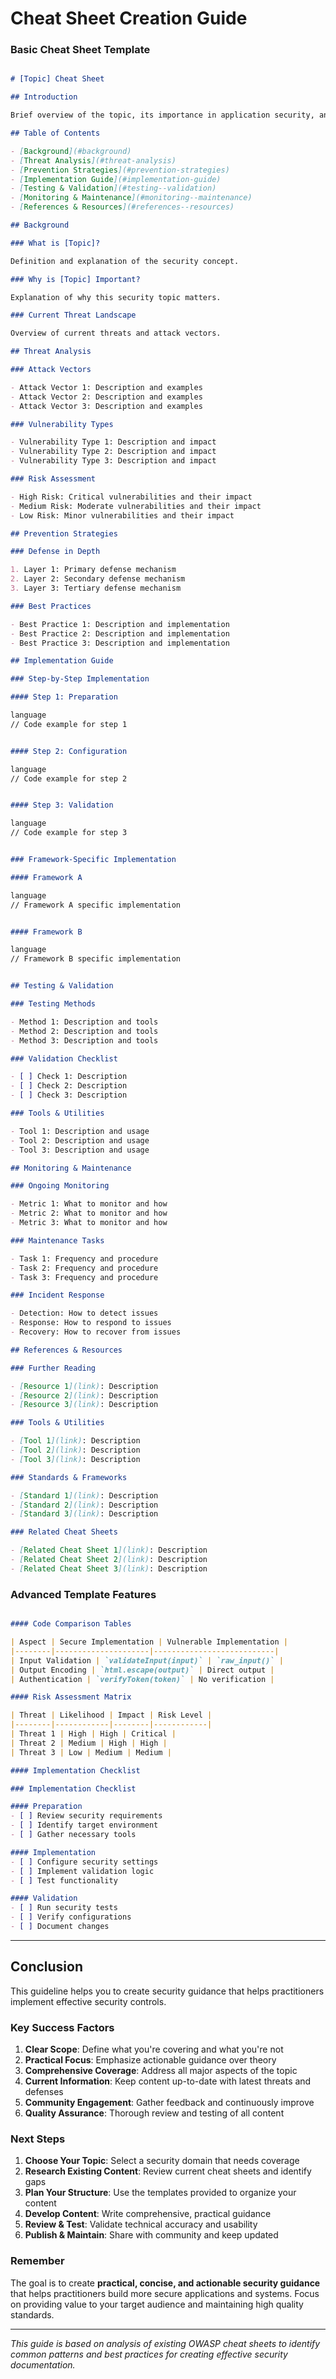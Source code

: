 # Cheat Sheet Creation Guide

### Basic Cheat Sheet Template

```markdown

# [Topic] Cheat Sheet

## Introduction

Brief overview of the topic, its importance in application security, and target audience.

## Table of Contents

- [Background](#background)
- [Threat Analysis](#threat-analysis)
- [Prevention Strategies](#prevention-strategies)
- [Implementation Guide](#implementation-guide)
- [Testing & Validation](#testing--validation)
- [Monitoring & Maintenance](#monitoring--maintenance)
- [References & Resources](#references--resources)

## Background

### What is [Topic]?

Definition and explanation of the security concept.

### Why is [Topic] Important?

Explanation of why this security topic matters.

### Current Threat Landscape

Overview of current threats and attack vectors.

## Threat Analysis

### Attack Vectors

- Attack Vector 1: Description and examples
- Attack Vector 2: Description and examples
- Attack Vector 3: Description and examples

### Vulnerability Types

- Vulnerability Type 1: Description and impact
- Vulnerability Type 2: Description and impact
- Vulnerability Type 3: Description and impact

### Risk Assessment

- High Risk: Critical vulnerabilities and their impact
- Medium Risk: Moderate vulnerabilities and their impact
- Low Risk: Minor vulnerabilities and their impact

## Prevention Strategies

### Defense in Depth

1. Layer 1: Primary defense mechanism
2. Layer 2: Secondary defense mechanism
3. Layer 3: Tertiary defense mechanism

### Best Practices

- Best Practice 1: Description and implementation
- Best Practice 2: Description and implementation
- Best Practice 3: Description and implementation

## Implementation Guide

### Step-by-Step Implementation

#### Step 1: Preparation

language
// Code example for step 1


#### Step 2: Configuration

language
// Code example for step 2


#### Step 3: Validation

language
// Code example for step 3


### Framework-Specific Implementation

#### Framework A

language
// Framework A specific implementation


#### Framework B

language
// Framework B specific implementation


## Testing & Validation

### Testing Methods

- Method 1: Description and tools
- Method 2: Description and tools
- Method 3: Description and tools

### Validation Checklist

- [ ] Check 1: Description
- [ ] Check 2: Description
- [ ] Check 3: Description

### Tools & Utilities

- Tool 1: Description and usage
- Tool 2: Description and usage
- Tool 3: Description and usage

## Monitoring & Maintenance

### Ongoing Monitoring

- Metric 1: What to monitor and how
- Metric 2: What to monitor and how
- Metric 3: What to monitor and how

### Maintenance Tasks

- Task 1: Frequency and procedure
- Task 2: Frequency and procedure
- Task 3: Frequency and procedure

### Incident Response

- Detection: How to detect issues
- Response: How to respond to issues
- Recovery: How to recover from issues

## References & Resources

### Further Reading

- [Resource 1](link): Description
- [Resource 2](link): Description
- [Resource 3](link): Description

### Tools & Utilities

- [Tool 1](link): Description
- [Tool 2](link): Description
- [Tool 3](link): Description

### Standards & Frameworks

- [Standard 1](link): Description
- [Standard 2](link): Description
- [Standard 3](link): Description

### Related Cheat Sheets

- [Related Cheat Sheet 1](link): Description
- [Related Cheat Sheet 2](link): Description
- [Related Cheat Sheet 3](link): Description

```

### Advanced Template Features

```markdown

#### Code Comparison Tables

| Aspect | Secure Implementation | Vulnerable Implementation |
|--------|---------------------|---------------------------|
| Input Validation | `validateInput(input)` | `raw_input()` |
| Output Encoding | `html.escape(output)` | Direct output |
| Authentication | `verifyToken(token)` | No verification |

#### Risk Assessment Matrix

| Threat | Likelihood | Impact | Risk Level |
|--------|------------|--------|------------|
| Threat 1 | High | High | Critical |
| Threat 2 | Medium | High | High |
| Threat 3 | Low | Medium | Medium |

#### Implementation Checklist

### Implementation Checklist

#### Preparation
- [ ] Review security requirements
- [ ] Identify target environment
- [ ] Gather necessary tools

#### Implementation
- [ ] Configure security settings
- [ ] Implement validation logic
- [ ] Test functionality

#### Validation
- [ ] Run security tests
- [ ] Verify configurations
- [ ] Document changes
```

---

## Conclusion

This guideline helps you to create security guidance that helps practitioners implement effective security controls.

### Key Success Factors

1. **Clear Scope**: Define what you're covering and what you're not
2. **Practical Focus**: Emphasize actionable guidance over theory
3. **Comprehensive Coverage**: Address all major aspects of the topic
4. **Current Information**: Keep content up-to-date with latest threats and defenses
5. **Community Engagement**: Gather feedback and continuously improve
6. **Quality Assurance**: Thorough review and testing of all content

### Next Steps

1. **Choose Your Topic**: Select a security domain that needs coverage
2. **Research Existing Content**: Review current cheat sheets and identify gaps
3. **Plan Your Structure**: Use the templates provided to organize your content
4. **Develop Content**: Write comprehensive, practical guidance
5. **Review & Test**: Validate technical accuracy and usability
6. **Publish & Maintain**: Share with community and keep updated

### Remember

The goal is to create **practical, concise, and actionable security guidance** that helps practitioners build more secure applications and systems. Focus on providing value to your target audience and maintaining high quality standards.

---


*This guide is based on analysis of existing OWASP cheat sheets to identify common patterns and best practices for creating effective security documentation.*
